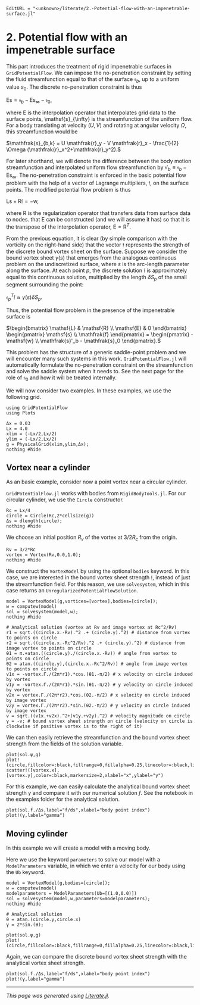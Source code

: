 ```@meta
EditURL = "<unknown>/literate/2.-Potential-flow-with-an-impenetrable-surface.jl"
```

# 2. Potential flow with an impenetrable surface

This part introduces the treatment of rigid impenetrable surfaces in `GridPotentialFlow`. We can impose the no-penetration constraint by setting the fluid streamfunction equal to that of the surface $\mathfrak{s}_b$, up to a uniform value $s_0$. The discrete no-penetration constraint is thus

$\mathsf{Es}=\mathfrak{s}_{b}-\mathsf{E} \mathsf{s}_{\infty}-\mathfrak{s}_{0},$

where $\mathsf{E}$ is the interpolation operator that interpolates grid data to the surface points, \mathsf{s}_{\infty} is the streamfunction of the uniform flow. For a body translating at velocity $(U,V)$ and rotating at angular velocity $\Omega$, this streamfunction would be

$\mathfrak{s}_{b,k} = U \mathfrak{r}_y - V \mathfrak{r}_x - \frac{1}{2} \Omega (\mathfrak{r}_x^2+\mathfrak{r}_y^2).$

For later shorthand, we will denote the difference between the body motion streamfunction and interpolated uniform flow streamfunction by $\mathfrak{s}'_b \equiv \mathfrak{s}_b - \mathsf{E} \mathsf{s}_{\infty}$. The no-penetration constraint is enforced in the basic potential flow problem with the help of a vector of Lagrange multipliers, $\mathfrak{f}$, on the surface points. The modified potential flow problem is thus

$\mathsf{Ls} + \mathsf{R}\mathfrak{f} = -\mathsf{w},$

where $\mathsf{R}$ is the regularization operator that transfers data from surface data to nodes. that $\mathsf{E}$ can be constructed (and we will assume it has) so that it is the transpose of the interpolation operator, $\mathsf{E} = \mathsf{R}^{T}$.

From the previous equation, it is clear (by simple comparison with the vorticity on the right-hand side) that the vector $\mathfrak{f}$ represents the strength of the discrete bound vortex sheet on the surface. Suppose we consider the bound vortex sheet $\gamma(s)$ that emerges from the analogous continuous problem on the undiscretized surface, where $s$ is the arc-length parameter along the surface. At each point $p$, the discrete solution $\mathfrak{f}$ is approximately equal to this continuous solution, multiplied by the length $\delta S_p$ of the small segment surrounding the point:

$\mathfrak{e}_{p}^{T} \mathfrak{f} \approx \gamma(s) \delta S_p.$

Thus, the potential flow problem in the presence of the impenetrable surface is

$\begin{bmatrix}
\mathsf{L} & \mathsf{R} \\
\mathsf{E} &  0
\end{bmatrix} \begin{pmatrix} \mathsf{s} \\ \mathfrak{f} \end{pmatrix} =
\begin{pmatrix} -\mathsf{w} \\ \mathfrak{s}'_b - \mathfrak{s}_0 \end{pmatrix}.$

This problem has the structure of a generic saddle-point problem and we will encounter many such systems in this work. `GridPotentialFlow.jl` will automatically formulate the no-penetration constraint on the streamfunction and solve the saddle system when it needs to. See the next page for the role of $\mathfrak{s}_0$ and how it will be treated internally.

We will now consider two examples. In these examples, we use the following grid.
```@setup 2.-Potential-flow-with-an-impenetrable-surface
using GridPotentialFlow
using Plots
```

```@example 2.-Potential-flow-with-an-impenetrable-surface
Δx = 0.03
Lx = 4.0
xlim = (-Lx/2,Lx/2)
ylim = (-Lx/2,Lx/2)
g = PhysicalGrid(xlim,ylim,Δx);
nothing #hide
```

## Vortex near a cylinder

As an basic example, consider now a point vortex near a circular cylinder.

`GridPotentialFlow.jl` works with bodies from `RigidBodyTools.jl`. For our circular cylinder, we use the `Circle` constructor.

```@example 2.-Potential-flow-with-an-impenetrable-surface
Rc = Lx/4
circle = Circle(Rc,2*cellsize(g))
Δs = dlength(circle);
nothing #hide
```

We choose an initial position $R_v$ of the vortex at $3/2 R_c$ from the origin.

```@example 2.-Potential-flow-with-an-impenetrable-surface
Rv = 3/2*Rc
vortex = Vortex(Rv,0.0,1.0);
nothing #hide
```

We construct the `VortexModel` by using the optional `bodies` keyword. In this case, we are interested in the bound vortex sheet strength $\mathfrak{f}$, instead of just the streamfunction field. For this reason, we use `solvesystem`, which in this case returns an `UnregularizedPotentialFlowSolution`.

```@example 2.-Potential-flow-with-an-impenetrable-surface
model = VortexModel(g,vortices=[vortex],bodies=[circle]);
w = computew(model)
sol = solvesystem(model,w);
nothing #hide
```

```@setup 2.-Potential-flow-with-an-impenetrable-surface
# Analytical solution (vortex at Rv and image vortex at Rc^2/Rv)
r1 = sqrt.((circle.x.-Rv).^2 .+ (circle.y).^2) # distance from vortex to points on circle
r2 = sqrt.((circle.x.-Rc^2/Rv).^2 .+ (circle.y).^2) # distance from image vortex to points on circle
θ1 = π.+atan.((circle.y)./(circle.x.-Rv)) # angle from vortex to points on circle
θ2 = atan.((circle.y),(circle.x.-Rc^2/Rv)) # angle from image vortex to points on circle
v1x = -vortex.Γ./(2π*r1).*cos.(θ1.-π/2) # x velocity on circle induced by vortex
v1y = -vortex.Γ./(2π*r1).*sin.(θ1.-π/2) # y velocity on circle induced by vortex
v2x = vortex.Γ./(2π*r2).*cos.(θ2.-π/2) # x velocity on circle induced by image vortex
v2y = vortex.Γ./(2π*r2).*sin.(θ2.-π/2) # y velocity on circle induced by image vortex
v = sqrt.((v1x.+v2x).^2+(v1y.+v2y).^2) # velocity magnitude on circle
γ = -v; # bound vortex sheet strength on circle (velocity on circle is clockwise if positive vortex is to the right of it)
```

We can then easily retrieve the streamfunction and the bound vortex sheet strength from the fields of the solution variable.

```@example 2.-Potential-flow-with-an-impenetrable-surface
plot(sol.ψ,g)
plot!(circle,fillcolor=:black,fillrange=0,fillalpha=0.25,linecolor=:black,linewidth=2)
scatter!([vortex.x],[vortex.y],color=:black,markersize=2,xlabel="x",ylabel="y")
```

For this example, we can easily calculate the analytical bound vortex sheet strength $\gamma$ and compare it with our numerical solution $f$.
See the notebook in the examples folder for the analytical solution.

```@example 2.-Potential-flow-with-an-impenetrable-surface
plot(sol.f./Δs,label="f/ds",xlabel="body point index")
plot!(γ,label="gamma")
```

## Moving cylinder

In this example we will create a model with a moving body.

Here we use the keyword `parameters` to solve our model with a `ModelParameters` variable, in which we enter a velocity for our body using the `Ub` keyword.

```@example 2.-Potential-flow-with-an-impenetrable-surface
model = VortexModel(g,bodies=[circle]);
w = computew(model)
modelparameters = ModelParameters(Ub=[(1.0,0.0)])
sol = solvesystem(model,w,parameters=modelparameters);
nothing #hide
```

```@setup 2.-Potential-flow-with-an-impenetrable-surface
# Analytical solution
θ = atan.(circle.y,circle.x)
γ = 2*sin.(θ);
```

```@example 2.-Potential-flow-with-an-impenetrable-surface
plot(sol.ψ,g)
plot!(circle,fillcolor=:black,fillrange=0,fillalpha=0.25,linecolor=:black,linewidth=2,xlabel="x",ylabel="y")
```

Again, we can compare the discrete bound vortex sheet strength with the analytical vortex sheet strength.

```@example 2.-Potential-flow-with-an-impenetrable-surface
plot(sol.f./Δs,label="f/ds",xlabel="body point index")
plot!(γ,label="gamma")
```

---

*This page was generated using [Literate.jl](https://github.com/fredrikekre/Literate.jl).*

